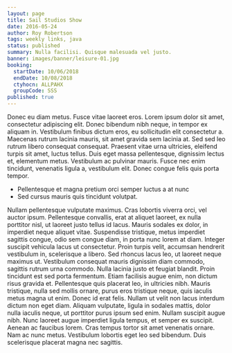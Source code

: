 ```yaml
---
layout: page
title: Sail Studios Show
date: 2016-05-24
author: Roy Robertson
tags: weekly links, java
status: published
summary: Nulla facilisi. Quisque malesuada vel justo.
banner: images/banner/leisure-01.jpg
booking:
  startDate: 10/06/2018
  endDate: 10/08/2018
  ctyhocn: ALLPAHX
  groupCode: SSS
published: true
---
```

Donec eu diam metus. Fusce vitae laoreet eros. Lorem ipsum dolor sit amet, consectetur adipiscing elit. Donec bibendum nibh neque, in tempor ex aliquam in. Vestibulum finibus dictum eros, eu sollicitudin elit consectetur a. Maecenas rutrum lacinia mauris, sit amet gravida sem lacinia at. Sed sed leo rutrum libero consequat consequat. Praesent vitae urna ultricies, eleifend turpis sit amet, luctus tellus. Duis eget massa pellentesque, dignissim lectus et, elementum metus. Vestibulum ac pulvinar mauris. Fusce nec enim tincidunt, venenatis ligula a, vestibulum elit. Donec congue felis quis porta tempor.

* Pellentesque et magna pretium orci semper luctus a at nunc
* Sed cursus mauris quis tincidunt volutpat.

Nullam pellentesque vulputate maximus. Cras lobortis viverra orci, vel auctor ipsum. Pellentesque convallis, erat at aliquet laoreet, ex nulla porttitor nisl, ut laoreet justo tellus id lacus. Mauris sodales ex dolor, in imperdiet neque aliquet vitae. Suspendisse tristique, metus imperdiet sagittis congue, odio sem congue diam, in porta nunc lorem at diam. Integer suscipit vehicula lacus ut consectetur. Proin turpis velit, accumsan hendrerit vestibulum in, scelerisque a libero. Sed rhoncus lacus leo, ut laoreet neque maximus ut. Vestibulum consequat mauris dignissim diam commodo, sagittis rutrum urna commodo. Nulla lacinia justo et feugiat blandit. Proin tincidunt est sed porta fermentum. Etiam facilisis augue enim, non dictum risus gravida et. Pellentesque quis placerat leo, in ultricies nibh. Mauris tristique, nulla sed mollis ornare, purus eros tristique neque, quis iaculis metus magna ut enim. Donec id erat felis.
Nullam ut velit non lacus interdum dictum non eget diam. Aliquam vulputate, ligula in sodales mattis, dolor nulla iaculis neque, ut porttitor purus ipsum sed enim. Nullam suscipit augue nibh. Nunc laoreet augue imperdiet ligula tempus, et semper ex suscipit. Aenean ac faucibus lorem. Cras tempus tortor sit amet venenatis ornare. Nam ac nunc metus. Vestibulum lobortis eget leo sed bibendum. Duis scelerisque placerat magna nec sagittis.

